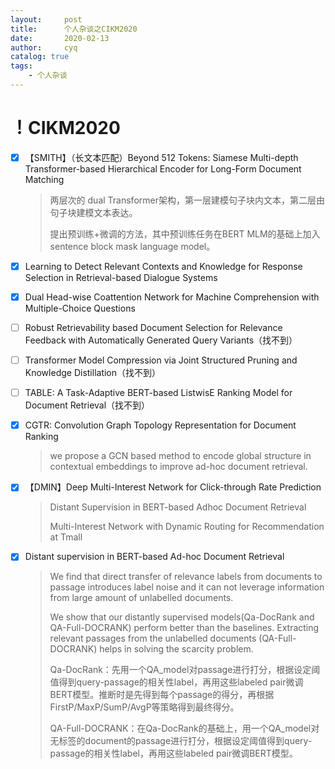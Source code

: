 ```yaml
---
layout:     post
title:      个人杂谈之CIKM2020
date:       2020-02-13
author:     cyq
catalog: true
tags:
    - 个人杂谈
---
```




# ！CIKM2020

- [x] 【SMITH】（长文本匹配）Beyond 512 Tokens: Siamese Multi-depth Transformer-based Hierarchical Encoder for Long-Form Document Matching

  > 两层次的 dual Transformer架构，第一层建模句子块内文本，第二层由句子块建模文本表达。
  >
  > 提出预训练+微调的方法，其中预训练任务在BERT MLM的基础上加入sentence block mask language model。

- [x] Learning to Detect Relevant Contexts and Knowledge for Response Selection in Retrieval-based Dialogue Systems

- [x] Dual Head-wise Coattention Network for Machine Comprehension with Multiple-Choice Questions

- [ ] Robust Retrievability based Document Selection for Relevance Feedback with Automatically Generated Query Variants（找不到）

- [ ] Transformer Model Compression via Joint Structured Pruning and Knowledge Distillation（找不到）

- [ ] TABLE: A Task-Adaptive BERT-based ListwisE Ranking Model for Document Retrieval（找不到）

- [x] CGTR: Convolution Graph Topology Representation for Document Ranking

  > we propose a GCN based method to encode global structure in contextual embeddings to improve ad-hoc document retrieval.

- [x] 【DMIN】Deep Multi-Interest Network for Click-through Rate Prediction

  > Distant Supervision in BERT-based Adhoc Document Retrieval
  >
  > Multi-Interest Network with Dynamic Routing for Recommendation at Tmall

- [x] Distant supervision in BERT-based Ad-hoc Document Retrieval

  > We find that direct transfer of relevance labels from documents to passage introduces label noise and it can not leverage information from large amount of unlabelled documents.
  >
  > We show that our distantly supervised models(Qa-DocRank and QA-Full-DOCRANK) perform better than the baselines. Extracting relevant passages from the unlabelled documents (QA-Full-DOCRANK) helps in solving the scarcity problem.
  >
  > Qa-DocRank：先用一个QA_model对passage进行打分，根据设定阈值得到query-passage的相关性label，再用这些labeled pair微调BERT模型。推断时是先得到每个passage的得分，再根据FirstP/MaxP/SumP/AvgP等策略得到最终得分。
  >
  > QA-Full-DOCRANK：在Qa-DocRank的基础上，用一个QA_model对无标签的document的passage进行打分，根据设定阈值得到query-passage的相关性label，再用这些labeled pair微调BERT模型。



